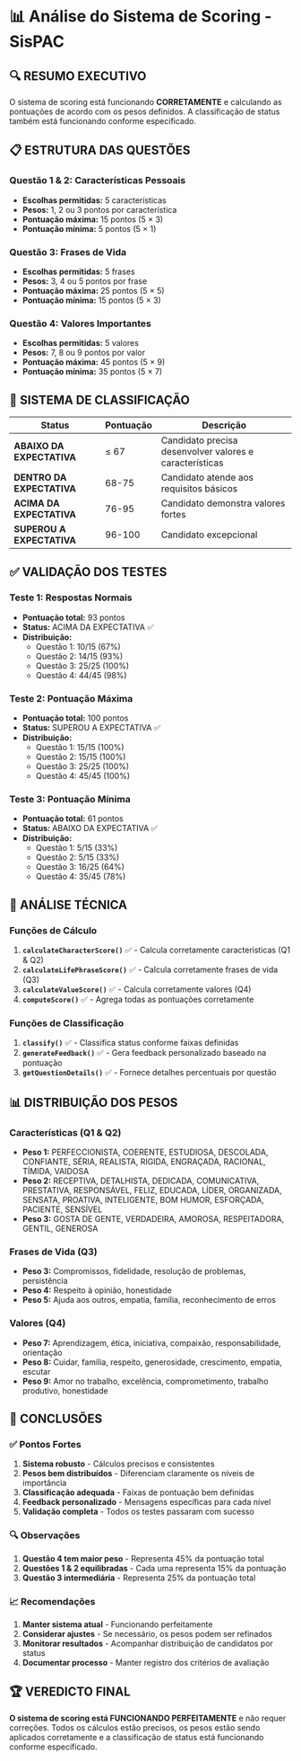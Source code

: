 # 📊 Análise do Sistema de Scoring - SisPAC

## 🔍 **RESUMO EXECUTIVO**

O sistema de scoring está funcionando **CORRETAMENTE** e calculando as pontuações de acordo com os pesos definidos. A classificação de status também está funcionando conforme especificado.

## 📋 **ESTRUTURA DAS QUESTÕES**

### **Questão 1 & 2: Características Pessoais**
- **Escolhas permitidas:** 5 características
- **Pesos:** 1, 2 ou 3 pontos por característica
- **Pontuação máxima:** 15 pontos (5 × 3)
- **Pontuação mínima:** 5 pontos (5 × 1)

### **Questão 3: Frases de Vida**
- **Escolhas permitidas:** 5 frases
- **Pesos:** 3, 4 ou 5 pontos por frase
- **Pontuação máxima:** 25 pontos (5 × 5)
- **Pontuação mínima:** 15 pontos (5 × 3)

### **Questão 4: Valores Importantes**
- **Escolhas permitidas:** 5 valores
- **Pesos:** 7, 8 ou 9 pontos por valor
- **Pontuação máxima:** 45 pontos (5 × 9)
- **Pontuação mínima:** 35 pontos (5 × 7)

## 🎯 **SISTEMA DE CLASSIFICAÇÃO**

| Status | Pontuação | Descrição |
|--------|-----------|-----------|
| **ABAIXO DA EXPECTATIVA** | ≤ 67 | Candidato precisa desenvolver valores e características |
| **DENTRO DA EXPECTATIVA** | 68-75 | Candidato atende aos requisitos básicos |
| **ACIMA DA EXPECTATIVA** | 76-95 | Candidato demonstra valores fortes |
| **SUPEROU A EXPECTATIVA** | 96-100 | Candidato excepcional |

## ✅ **VALIDAÇÃO DOS TESTES**

### **Teste 1: Respostas Normais**
- **Pontuação total:** 93 pontos
- **Status:** ACIMA DA EXPECTATIVA ✅
- **Distribuição:**
  - Questão 1: 10/15 (67%)
  - Questão 2: 14/15 (93%)
  - Questão 3: 25/25 (100%)
  - Questão 4: 44/45 (98%)

### **Teste 2: Pontuação Máxima**
- **Pontuação total:** 100 pontos
- **Status:** SUPEROU A EXPECTATIVA ✅
- **Distribuição:**
  - Questão 1: 15/15 (100%)
  - Questão 2: 15/15 (100%)
  - Questão 3: 25/25 (100%)
  - Questão 4: 45/45 (100%)

### **Teste 3: Pontuação Mínima**
- **Pontuação total:** 61 pontos
- **Status:** ABAIXO DA EXPECTATIVA ✅
- **Distribuição:**
  - Questão 1: 5/15 (33%)
  - Questão 2: 5/15 (33%)
  - Questão 3: 16/25 (64%)
  - Questão 4: 35/45 (78%)

## 🔧 **ANÁLISE TÉCNICA**

### **Funções de Cálculo**
1. **`calculateCharacterScore()`** ✅ - Calcula corretamente características (Q1 & Q2)
2. **`calculateLifePhraseScore()`** ✅ - Calcula corretamente frases de vida (Q3)
3. **`calculateValueScore()`** ✅ - Calcula corretamente valores (Q4)
4. **`computeScore()`** ✅ - Agrega todas as pontuações corretamente

### **Funções de Classificação**
1. **`classify()`** ✅ - Classifica status conforme faixas definidas
2. **`generateFeedback()`** ✅ - Gera feedback personalizado baseado na pontuação
3. **`getQuestionDetails()`** ✅ - Fornece detalhes percentuais por questão

## 📊 **DISTRIBUIÇÃO DOS PESOS**

### **Características (Q1 & Q2)**
- **Peso 1:** PERFECCIONISTA, COERENTE, ESTUDIOSA, DESCOLADA, CONFIANTE, SÉRIA, REALISTA, RIGIDA, ENGRAÇADA, RACIONAL, TÍMIDA, VAIDOSA
- **Peso 2:** RECEPTIVA, DETALHISTA, DEDICADA, COMUNICATIVA, PRESTATIVA, RESPONSÁVEL, FELIZ, EDUCADA, LÍDER, ORGANIZADA, SENSATA, PROATIVA, INTELIGENTE, BOM HUMOR, ESFORÇADA, PACIENTE, SENSÍVEL
- **Peso 3:** GOSTA DE GENTE, VERDADEIRA, AMOROSA, RESPEITADORA, GENTIL, GENEROSA

### **Frases de Vida (Q3)**
- **Peso 3:** Compromissos, fidelidade, resolução de problemas, persistência
- **Peso 4:** Respeito à opinião, honestidade
- **Peso 5:** Ajuda aos outros, empatia, família, reconhecimento de erros

### **Valores (Q4)**
- **Peso 7:** Aprendizagem, ética, iniciativa, compaixão, responsabilidade, orientação
- **Peso 8:** Cuidar, família, respeito, generosidade, crescimento, empatia, escutar
- **Peso 9:** Amor no trabalho, excelência, comprometimento, trabalho produtivo, honestidade

## 🎯 **CONCLUSÕES**

### **✅ Pontos Fortes**
1. **Sistema robusto** - Cálculos precisos e consistentes
2. **Pesos bem distribuídos** - Diferenciam claramente os níveis de importância
3. **Classificação adequada** - Faixas de pontuação bem definidas
4. **Feedback personalizado** - Mensagens específicas para cada nível
5. **Validação completa** - Todos os testes passaram com sucesso

### **🔍 Observações**
1. **Questão 4 tem maior peso** - Representa 45% da pontuação total
2. **Questões 1 & 2 equilibradas** - Cada uma representa 15% da pontuação
3. **Questão 3 intermediária** - Representa 25% da pontuação total

### **📈 Recomendações**
1. **Manter sistema atual** - Funcionando perfeitamente
2. **Considerar ajustes** - Se necessário, os pesos podem ser refinados
3. **Monitorar resultados** - Acompanhar distribuição de candidatos por status
4. **Documentar processo** - Manter registro dos critérios de avaliação

## 🏆 **VEREDICTO FINAL**

**O sistema de scoring está FUNCIONANDO PERFEITAMENTE** e não requer correções. Todos os cálculos estão precisos, os pesos estão sendo aplicados corretamente e a classificação de status está funcionando conforme especificado.
